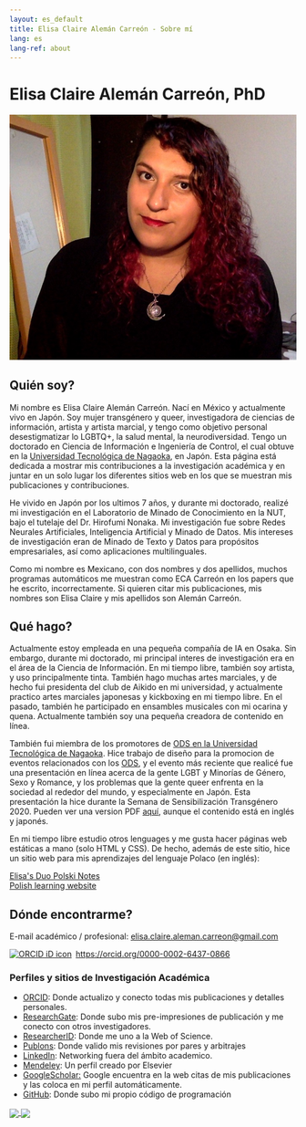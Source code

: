 ```yaml
---
layout: es_default
title: Elisa Claire Alemán Carreón - Sobre mí
lang: es
lang-ref: about
---
```


# Elisa Claire Alemán Carreón, PhD

<img id="about_img" src="/assets/about_selfies/2021-08-13 18.27.54-trimmed.jpg" title="Elisa Claire Alemán Carreón" alt="Elisa Claire Alemán Carreón">

## Quién soy?

Mi nombre es Elisa Claire Alemán Carreón. Nací en México y actualmente vivo en Japón. Soy mujer transgénero y queer, investigadora de ciencias de información, artista y artista marcial, y tengo como objetivo personal desestigmatizar lo LGBTQ+, la salud mental, la neurodiversidad. Tengo un doctorado en Ciencia de Información e Ingeniería de Control, el cual obtuve en la [Universidad Tecnológica de Nagaoka](https://www.nagaokaut.ac.jp/e/), en Japón. Esta página está dedicada a mostrar mis contribuciones a la investigación académica y en juntar en un solo lugar los diferentes sitios web en los que se muestran mis publicaciones y contribuciones. 

He vivido en Japón por los ultimos 7 años, y durante mi doctorado, realizé mi investigación en el Laboratorio de Minado de Conocimiento en la NUT, bajo el tutelaje del Dr. Hirofumi Nonaka. Mi investigación fue sobre Redes Neurales Artificiales, Inteligencia Artificial y Minado de Datos. Mis intereses de investigación eran de Minado de Texto y Datos para propósitos empresariales, así como aplicaciones multilinguales.

Como mi nombre es Mexicano, con dos nombres y dos apellidos, muchos programas automáticos me muestran como ECA Carreón en los papers que he escrito, incorrectamente. Si quieren citar mis publicaciones, mis nombres son Elisa Claire y mis apellidos son Alemán Carreón.

## Qué hago?

Actualmente estoy empleada en una pequeña compañía de IA en Osaka. Sin embargo, durante mi doctorado, mi principal interes de investigación era en el área de la Ciencia de Información. En mi tiempo libre, también soy artista, y uso principalmente tinta. También hago muchas artes marciales, y de hecho fui presidenta del club de Aikido en mi universidad, y actualmente practico artes marciales japonesas y kickboxing en mi tiempo libre. En el pasado, también he participado en ensambles musicales con mi ocarina y quena. Actualmente también soy una pequeña creadora de contenido en línea.

También fui miembra de los promotores de [ODS en la Universidad Tecnológica de Nagaoka](https://www.nagaokaut.ac.jp/e/annai/intro/sdg/index.html). Hice trabajo de diseño para la promocion de eventos relacionados con los [ODS](https://www.undp.org/content/undp/es/home/sustainable-development-goals.html), y el evento más reciente que realicé fue una presentación en línea acerca de la gente LGBT y Minorías de Género, Sexo y Romance, y los problemas que la gente queer enfrenta en la sociedad al rededor del mundo, y especialmente en Japón. Esta presentación la hice durante la Semana de Sensibilización Transgénero 2020. Pueden ver una version PDF [aquí](/assets/publications/PDFs/2020-11-16_LGBT_presentation.pdf), aunque el contenido está en inglés y japonés.

En mi tiempo libre estudio otros lenguages y me gusta hacer páginas web estáticas a mano (solo HTML y CSS). De hecho, además de este sitio, hice un sitio web para mis aprendizajes del lenguaje Polaco (en inglés):

<div class="nav-buttons">
    <div class="nav-btn-extra"><a href="https://elisa-duo-polski.github.io/">Elisa's Duo Polski Notes <br> Polish learning website</a></div>
</div>


## Dónde encontrarme?

E-mail académico / profesional: [ elisa.claire.aleman.carreon@gmail.com ](mailto:elisa.claire.aleman.carreon@gmail.com)

<div itemscope itemtype="https://schema.org/Person"><a itemprop="sameAs" content="https://orcid.org/0000-0002-6437-0866" href="https://orcid.org/0000-0002-6437-0866" target="orcid.widget" rel="noopener noreferrer" style="vertical-align:top;"><img src="https://orcid.org/sites/default/files/images/orcid_16x16.png" style="width:1em;margin-right:.5em;" title="ORCID iD icon" alt="ORCID iD icon">https://orcid.org/0000-0002-6437-0866</a></div>

### Perfiles y sitios de Investigación Académica

- [ORCID](https://orcid.org/0000-0002-6437-0866): Donde actualizo y conecto todas mis publicaciones y detalles personales.
- [ResearchGate](https://www.researchgate.net/profile/Elisa_Aleman_Carreon): Donde subo mis pre-impresiones de publicación y me conecto con otros investigadores.
- [ResearcherID](http://www.researcherid.com/rid/O-7561-2018): Donde me uno a la Web of Science.
- [Publons](https://publons.com/a/1547646): Donde valido mis revisiones por pares y arbitrajes
- [LinkedIn](https://www.linkedin.com/in/elisa-claire-alemán-carreón-6a60b0187): Networking fuera del ámbito academico. 
- [Mendeley](https://www.mendeley.com/profiles/elisa-alemn-carren/): Un perfil creado por Elsevier
- [GoogleScholar:](https://scholar.google.com/citations?user=LrgnougAAAAJ&sortby=pubdate) Google encuentra en la web citas de mis publicaciones y las coloca en mi perfil automáticamente.
- [GitHub](https://github.com/elisa-aleman): Donde subo mi propio código de programación

<p><a href="https://github.com/elisa-aleman">
    <img class="github_img" align="center" src="https://github-readme-stats.vercel.app/api?username=elisa-aleman&show_icons=true&theme=synthwave&hide=issues" />
</a>
<a href="https://github.com/elisa-aleman">
    <img class="github_img" align="center" src="https://github-readme-stats.vercel.app/api/top-langs/?username=elisa-aleman&layout=compact&show_icons=true&theme=synthwave" />
</a></p>
